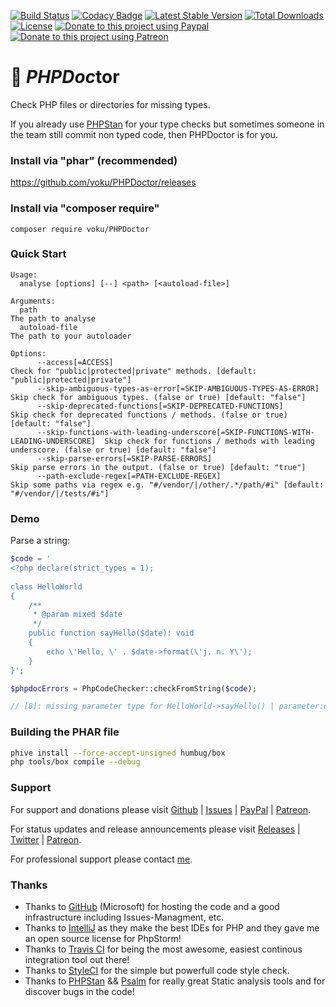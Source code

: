 [![Build Status](https://travis-ci.com/voku/PHPDoctor.svg?branch=master)](https://travis-ci.com/voku/PHPDoctor)
[![Codacy Badge](https://api.codacy.com/project/badge/Grade/2feaf2a179a24a5fac99cbf67e72df2f)](https://www.codacy.com/manual/voku/PHPDoctor?utm_source=github.com&amp;utm_medium=referral&amp;utm_content=voku/PHPDoctor&amp;utm_campaign=Badge_Grade)
[![Latest Stable Version](https://poser.pugx.org/voku/PHPDoctor/v/stable)](https://packagist.org/packages/voku/PHPDoctor) 
[![Total Downloads](https://poser.pugx.org/voku/PHPDoctor/downloads)](https://packagist.org/packages/voku/PHPDoctor) 
[![License](https://poser.pugx.org/voku/PHPDoctor/license)](https://packagist.org/packages/voku/PHPDoctor)
[![Donate to this project using Paypal](https://img.shields.io/badge/paypal-donate-yellow.svg)](https://www.paypal.me/moelleken)
[![Donate to this project using Patreon](https://img.shields.io/badge/patreon-donate-yellow.svg)](https://www.patreon.com/voku)

# 🏥 ***PHPDoc***tor

Check PHP files or directories for missing types.

If you already use [PHPStan](https://phpstan.org/r/db8ec6af-8815-444e-b533-2717ccb643c6) for your type checks but sometimes someone 
in the team still commit non typed code, then PHPDoctor is for you.

### Install via "phar" (**recommended**)

https://github.com/voku/PHPDoctor/releases

### Install via "composer require"

```shell
composer require voku/PHPDoctor
```

### Quick Start

```
Usage:
  analyse [options] [--] <path> [<autoload-file>]

Arguments:
  path                                                                                   The path to analyse
  autoload-file                                                                          The path to your autoloader

Options:
      --access[=ACCESS]                                                                  Check for "public|protected|private" methods. [default: "public|protected|private"]
      --skip-ambiguous-types-as-error[=SKIP-AMBIGUOUS-TYPES-AS-ERROR]                    Skip check for ambiguous types. (false or true) [default: "false"]
      --skip-deprecated-functions[=SKIP-DEPRECATED-FUNCTIONS]                            Skip check for deprecated functions / methods. (false or true) [default: "false"]
      --skip-functions-with-leading-underscore[=SKIP-FUNCTIONS-WITH-LEADING-UNDERSCORE]  Skip check for functions / methods with leading underscore. (false or true) [default: "false"]
      --skip-parse-errors[=SKIP-PARSE-ERRORS]                                            Skip parse errors in the output. (false or true) [default: "true"]
      --path-exclude-regex[=PATH-EXCLUDE-REGEX]                                          Skip some paths via regex e.g. "#/vendor/|/other/.*/path/#i" [default: "#/vendor/|/tests/#i"]
```

### Demo

Parse a string:
```php
$code = '
<?php declare(strict_types = 1);   
     
class HelloWorld
{
    /**
     * @param mixed $date
     */ 
    public function sayHello($date): void
    {
        echo \'Hello, \' . $date->format(\'j. n. Y\');
    }
}';

$phpdocErrors = PhpCodeChecker::checkFromString($code);

// [8]: missing parameter type for HelloWorld->sayHello() | parameter:date']
```

### Building the PHAR file

```bash
phive install --force-accept-unsigned humbug/box
php tools/box compile --debug
```

### Support

For support and donations please visit [Github](https://github.com/voku/simple_html_dom/) | [Issues](https://github.com/voku/simple_html_dom/issues) | [PayPal](https://paypal.me/moelleken) | [Patreon](https://www.patreon.com/voku).

For status updates and release announcements please visit [Releases](https://github.com/voku/simple_html_dom/releases) | [Twitter](https://twitter.com/suckup_de) | [Patreon](https://www.patreon.com/voku/posts).

For professional support please contact [me](https://about.me/voku).

### Thanks

- Thanks to [GitHub](https://github.com) (Microsoft) for hosting the code and a good infrastructure including Issues-Managment, etc.
- Thanks to [IntelliJ](https://www.jetbrains.com) as they make the best IDEs for PHP and they gave me an open source license for PhpStorm!
- Thanks to [Travis CI](https://travis-ci.com/) for being the most awesome, easiest continous integration tool out there!
- Thanks to [StyleCI](https://styleci.io/) for the simple but powerfull code style check.
- Thanks to [PHPStan](https://github.com/phpstan/phpstan) && [Psalm](https://github.com/vimeo/psalm) for really great Static analysis tools and for discover bugs in the code!
